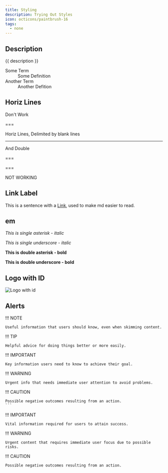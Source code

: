 ```yaml
---
title: Styling
description: Trying Out Styles
icon: octicons/paintbrush-16
tags:
  - none
---
```


## Description

{{ description }}

<dl>
  <dt>Some Term</dt><dd>Some Definition</dd>
  <dt>Another Term</dt><dd>Another Defition</dd>
</dl>

Horiz Lines
---

Don't Work

===

Horiz Lines, Delimited by blank lines

---

And Double

===

===

NOT WORKING

## Link Label

This is a sentence with a [Link][google-url], used to make md easier to read.

[google-url]: https://google.com "Google"

## em

*This is single asterisk - italic*

_This is single underscore - italic_

**This is double asterisk - bold**

__This is double underscore - bold__

## Logo with ID

![Logo with id][logo]

[logo]: /assets/images/logo.svg "Alt text"

## Alerts

!!! NOTE

    Useful information that users should know, even when skimming content.

!!! TIP

    Helpful advice for doing things better or more easily.


!!! IMPORTANT

    Key information users need to know to achieve their goal.


!!! WARNING

    Urgent info that needs immediate user attention to avoid problems.


!!! CAUTION

    Possible negative outcomes resulting from an action.
    ```



!!! IMPORTANT

    Vital information required for users to attain success.

!!! WARNING

    Urgent content that requires immediate user focus due to possible risks.

!!! CAUTION

    Possible negative outcomes resulting from an action.
